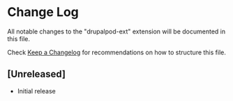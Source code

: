 # Change Log

All notable changes to the "drupalpod-ext" extension will be documented in this file.

Check [Keep a Changelog](http://keepachangelog.com/) for recommendations on how to structure this file.

## [Unreleased]

- Initial release